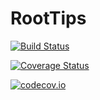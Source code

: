 # RootTips

[![Build Status](https://travis-ci.org/yakir12/RootTips.jl.svg?branch=master)](https://travis-ci.org/yakir12/RootTips.jl)

[![Coverage Status](https://coveralls.io/repos/yakir12/RootTips.jl/badge.svg?branch=master&service=github)](https://coveralls.io/github/yakir12/RootTips.jl?branch=master)

[![codecov.io](http://codecov.io/github/yakir12/RootTips.jl/coverage.svg?branch=master)](http://codecov.io/github/yakir12/RootTips.jl?branch=master)
